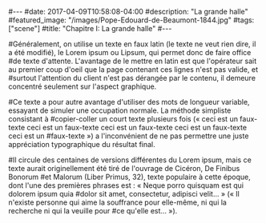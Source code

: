 #---
#date: 2017-04-09T10:58:08-04:00
#description: "La grande halle"
#featured_image: "/images/Pope-Edouard-de-Beaumont-1844.jpg"
#tags: ["scene"]
#title: "Chapitre I: La grande halle"
#---

#Généralement, on utilise un texte en faux latin (le texte ne veut rien dire, il a été modifié), le Lorem ipsum ou Lipsum, qui permet donc de faire office #de texte d'attente. L'avantage de le mettre en latin est que l'opérateur sait au premier coup d'oeil que la page contenant ces lignes n'est pas valide, et #surtout l'attention du client n'est pas dérangée par le contenu, il demeure concentré seulement sur l'aspect graphique.

#Ce texte a pour autre avantage d'utiliser des mots de longueur variable, essayant de simuler une occupation normale. La méthode simpliste consistant à #copier-coller un court texte plusieurs fois (« ceci est un faux-texte ceci est un faux-texte ceci est un faux-texte ceci est un faux-texte ceci est un #faux-texte ») a l'inconvénient de ne pas permettre une juste appréciation typographique du résultat final.

#Il circule des centaines de versions différentes du Lorem ipsum, mais ce texte aurait originellement été tiré de l'ouvrage de Cicéron, De Finibus Bonorum #et Malorum (Liber Primus, 32), texte populaire à cette époque, dont l'une des premières phrases est : « Neque porro quisquam est qui dolorem ipsum quia #dolor sit amet, consectetur, adipisci velit... » (« Il n'existe personne qui aime la souffrance pour elle-même, ni qui la recherche ni qui la veuille pour #ce qu'elle est... »).